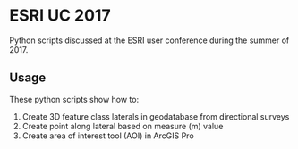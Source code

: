 # ESRI UC 2017
Python scripts discussed at the ESRI user conference during the summer of 2017.

## Usage
These python scripts show how to:
1. Create 3D feature class laterals in geodatabase from directional surveys
2. Create point along lateral based on measure (m) value
3. Create area of interest tool (AOI) in ArcGIS Pro







